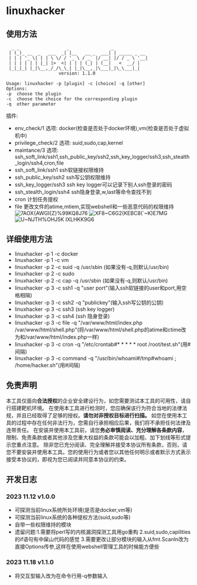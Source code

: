 # linuxhacker
## 使用方法
```
  _ _                  _                _             
 | (_)_ __  _   ___  _| |__   __ _  ___| | _____ _ __ 
 | | | '_ \| | | \ \/ / '_ \ / _` |/ __| |/ / _ \ '__|
 | | | | | | |_| |>  <| | | | (_| | (__|   <  __/ |   
 |_|_|_| |_|\__,_/_/\_\_| |_|\__,_|\___|_|\_\___|_|
    				version: 1.1.0

Usage: linuxhacker -p [plugin] -c [choice] -q [other]
Options:
-p	choose the plugin
-c	choose the choice for the corresponding plugin
-q	other parameter
```
插件:
- env_check/1  选项: docker(检查是否处于docker环境),vm(检查是否处于虚拟机中)
- privilege_check/2 选项: suid,sudo,cap,kernel
- maintance/3 选项: ssh_soft_link/ssh1,ssh_public_key/ssh2,ssh_key_logger/ssh3,ssh_stealth_login/ssh4,cron,file
- ssh_soft_link/ssh1 ssh软链接权限维持
- ssh_public_key/ssh2 ssh写公钥权限维持
- ssh_key_logger/ssh3 ssh key logger可以记录下别人ssh登录的密码
- ssh_stealth_login/ssh4 ssh隐身登录,w,last等命令查找不到
- cron 计划任务提权
- file 更改文件的atime,mtiem,实现webshell和一些恶意代码的权限维持
![7AOX{AWGI{Z`}%99`KQ8J76](https://github.com/TheBeastofwar/linuxhacker/assets/117450378/da5e7746-a74b-4f97-9a93-c40159d67536)
![XF8~C6G2(KEBC8(`~K)E7MG](https://github.com/TheBeastofwar/linuxhacker/assets/117450378/7e2f3549-90d3-410e-a4c6-d8e3a74d5c68)
![U~NJTH%OHJ5K IXLHKK9G6](https://github.com/TheBeastofwar/linuxhacker/assets/117450378/a43b5abe-5016-4b70-87fc-3f8358875fa9)
## 详细使用方法
- linuxhacker -p 1 -c docker
- linuxhacker -p 1 -c vm
- linuxhacker -p 2 -c suid -q /usr/sbin (如果没有-q,则默认/usr/bin)
- linuxhacker -p 2 -c sudo
- linuxhacker -p 2 -c cap -q /usr/sbin (如果没有-q,则默认/usr/bin)
- linuxhacker -p 3 -c ssh1 -q "user port"(输入ssh软链接的user和port,用空格相隔)
- linuxhacker -p 3 -c ssh2 -q "publickey"(输入ssh写公钥的公钥)
- linuxhacker -p 3 -c ssh3 (ssh key logger)
- linuxhacker -p 3 -c ssh4 (ssh  隐身登录)
- linuxhacker -p 3 -c file -q "/var/www/html/index.php /var/www/html/shell.php"(将/var/www/html/shell.php的atime和ctime改为和/var/www/html/index.php一样)
- linuxhacker -p 3 -c cron -q "/etc/crontab#*  *  *  *  * root /root/test.sh"(用#间隔)
- linuxhacker -p 3 -c command -q "/usr/bin/whoami#/tmp#whoami ; /home/hacker.sh"(用#间隔)
## 免责声明
本工具仅面向**合法授权**的企业安全建设行为，如您需要测试本工具的可用性，请自行搭建靶机环境。
在使用本工具进行检测时，您应确保该行为符合当地的法律法规，并且已经取得了足够的授权。**请勿对非授权目标进行扫描。**
如您在使用本工具的过程中存在任何非法行为，您需自行承担相应后果，我们将不承担任何法律及连带责任。
在安装并使用本工具前，请您**务必审慎阅读、充分理解各条款内容**，限制、免责条款或者其他涉及您重大权益的条款可能会以加粗、加下划线等形式提示您重点注意。
除非您已充分阅读、完全理解并接受本协议所有条款，否则，请您不要安装并使用本工具。您的使用行为或者您以其他任何明示或者默示方式表示接受本协议的，即视为您已阅读并同意本协议的约束。
## 开发日志
### 2023 11.12 v1.0.0
- 可探测当前linux系统所处环境(是否是docker,vm等)
- 可探测当前linux系统的各种提权方法(suid,sudo等)
- 自带一些权限维持的模块
- 遗留问题:1.需要将perl写的内核漏洞探测工具用go重构 2.suid,sudo,capilities的if语句有中屎山代码的感觉 3.需要更改让部分模块的输入从fmt.Scanln改为直接Options传参,这样在使用webshell管理工具的时候能方便些

### 2023 11.18 v1.1.0
- 将交互型输入改为在命令行用-q参数输入
